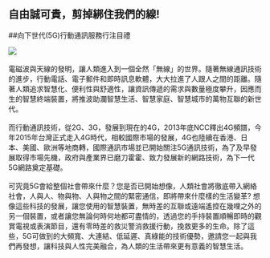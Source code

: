 ## 自由誠可貴，剪掉綁住我們的線!
##向下世代(5G)行動通訊服務行注目禮

![](123.png)
<br><br>電磁波與天線的發明，讓人類進入到一個全然「無線」的世界。隨著無線通訊技術的進步，行動電話、電子郵件和即時訊息軟體，大大拉進了人跟人之間的距離。隨著人類追求智慧化、便利性與舒適性，讓資訊傳遞的需求與數量極度攀升，因應而生的智慧終端裝置，將推波助瀾智慧生活、智慧家庭、智慧城市的萬物互聯的新世代。<br>
<br>而行動通訊技術，從2G、3G，發展到現在的4G，2013年底NCC釋出4G頻譜，今年2015年台灣正式走入4G時代，相較國際市場的發展，4G也陸續在香港、日本、美國、歐洲等地商轉，國際通訊市場並已開始關注5G通訊技術，為了及早發展取得市場先機，政府與產業界已磨刀霍霍、致力發展新的網路技術，為下一代5G網路奠定基礎。<br>
<br>可究竟5G會給整個社會帶來什麼？您是否已開始想像，人類社會將徹底帶入網絡社會，人與人、物與物、人與物之間的緊密通信，即將帶來什麼樣的生活變革? 想像這些科技的發展，讓您使用的智慧裝置，無時差的互聯或遠端遙控在幾哩之外的另一個裝置，或者讓您無論何時何地都可盡情的，透過您的手持裝置順暢即時的觀賞電視或表演節目，還有零時差的救災警消救援行動，挽救更多的生命。除了這些，5G可做到的大頻寬、大連結、低延遲、真綠能的技術優勢，邀請您一起與我們再發想，讓科技與人性完美融合，為人類的生活帶來更有意義的智慧生活。

